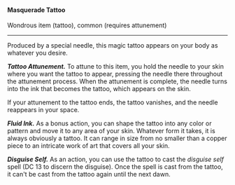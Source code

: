 #### Masquerade Tattoo

Wondrous item (tattoo), common (requires attunement)

---

Produced by a special needle, this magic tattoo appears on your body as whatever you desire.

***Tattoo Attunement.*** To attune to this item, you hold the needle to your skin where you want the tattoo to appear, pressing the needle there throughout the attunement process. When the attunement is complete, the needle turns into the ink that becomes the tattoo, which appears on the skin.

If your attunement to the tattoo ends, the tattoo vanishes, and the needle reappears in your space.

***Fluid Ink.*** As a bonus action, you can shape the tattoo into any color or pattern and move it to any area of your skin. Whatever form it takes, it is always obviously a tattoo. It can range in size from no smaller than a copper piece to an intricate work of art that covers all your skin.

***Disguise Self.*** As an action, you can use the tattoo to cast the *disguise self* spell (DC 13 to discern the disguise). Once the spell is cast from the tattoo, it can't be cast from the tattoo again until the next dawn.
